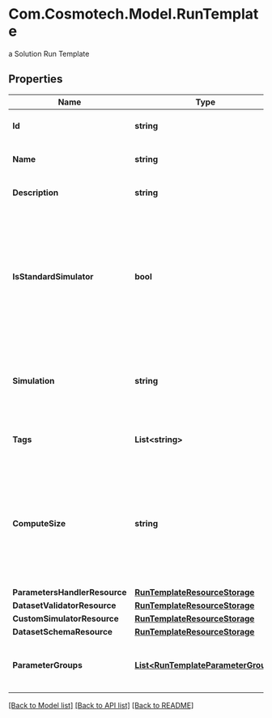 # Com.Cosmotech.Model.RunTemplate
a Solution Run Template

## Properties

Name | Type | Description | Notes
------------ | ------------- | ------------- | -------------
**Id** | **string** | the Solution Run Template id | 
**Name** | **string** | the Run Template name | 
**Description** | **string** | the Run Template description | [optional] 
**IsStandardSimulator** | **bool** | whether or not the Run Template use the main standard Simulator directly. False if there is a Custom Simulator set | [optional] [readonly] 
**Simulation** | **string** | the simulation name. This information is send to the Simulator | [optional] 
**Tags** | **List&lt;string&gt;** | the list of Run Template tags | [optional] 
**ComputeSize** | **string** | the compute size needed for this Run Template. Standard sizes are basic and highcpu. Default is basic | [optional] 
**ParametersHandlerResource** | [**RunTemplateResourceStorage**](RunTemplateResourceStorage.md) |  | [optional] 
**DatasetValidatorResource** | [**RunTemplateResourceStorage**](RunTemplateResourceStorage.md) |  | [optional] 
**CustomSimulatorResource** | [**RunTemplateResourceStorage**](RunTemplateResourceStorage.md) |  | [optional] 
**DatasetSchemaResource** | [**RunTemplateResourceStorage**](RunTemplateResourceStorage.md) |  | [optional] 
**ParameterGroups** | [**List&lt;RunTemplateParameterGroup&gt;**](RunTemplateParameterGroup.md) | the list of parameters groups for the Run Template | [optional] 

[[Back to Model list]](../README.md#documentation-for-models) [[Back to API list]](../README.md#documentation-for-api-endpoints) [[Back to README]](../README.md)

